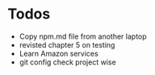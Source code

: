 # Todos

- Copy npm.md file from another laptop
- revisted chapter 5 on testing
- Learn Amazon services
- git config check project wise
